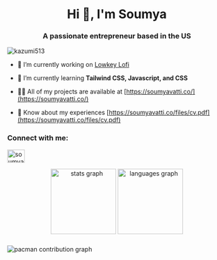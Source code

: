 <h1 align="center">Hi 👋, I'm Soumya</h1>
<h3 align="center">A passionate entrepreneur based in the US</h3>

<p align="left"> <img src="https://komarev.com/ghpvc/?username=kazumi513&label=Profile%20views&color=0e75b6&style=flat" alt="kazumi513" /> </p>

- 🔭 I’m currently working on [Lowkey Lofi](https://lowkeylofi.vercel.app/)

- 🌱 I’m currently learning **Tailwind CSS, Javascript, and CSS**

- 👨‍💻 All of my projects are available at [https://soumyavatti.co/](https://soumyavatti.co/)

- 📄 Know about my experiences [https://soumyavatti.co/files/cv.pdf](https://soumyavatti.co/files/cv.pdf)

<h3 align="left">Connect with me:</h3>
<p align="left">
<a href="https://linkedin.com/in/soumyavatti" target="blank"><img align="center" src="https://raw.githubusercontent.com/rahuldkjain/github-profile-readme-generator/master/src/images/icons/Social/linked-in-alt.svg" alt="soumyavatti" height="30" width="40" /></a>
</p>

<div align="center">
  <img src="https://github-readme-stats.vercel.app/api?username=soumyavatti&hide_title=false&hide_rank=false&show_icons=true&include_all_commits=true&count_private=true&disable_animations=false&theme=dracula&locale=en&hide_border=false&order=1" height="150" alt="stats graph"  />
  <img src="https://github-readme-stats.vercel.app/api/top-langs?username=soumyavatti&locale=en&hide_title=false&layout=compact&card_width=320&langs_count=5&theme=dracula&hide_border=false&order=2" height="150" alt="languages graph"  />
</div>

###

<picture>
  <source media="(prefers-color-scheme: dark)" srcset="https://raw.githubusercontent.com/soumyavatti/soumyavatti/output/pacman-contribution-graph-dark.svg">
  <source media="(prefers-color-scheme: light)" srcset="https://raw.githubusercontent.com/soumyavatti/soumyavatti/output/pacman-contribution-graph.svg">
  <img alt="pacman contribution graph" src="https://raw.githubusercontent.com/soumyavatti/soumyavatti/output/pacman-contribution-graph.svg">
</picture>
